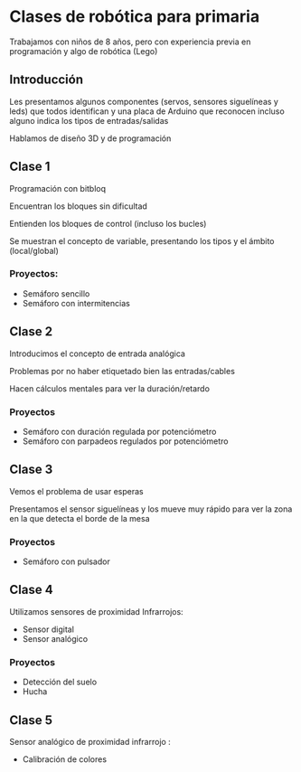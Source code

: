 # Clases de robótica para primaria

Trabajamos con niños de 8 años, pero con experiencia previa en programación y algo de robótica (Lego)

## Introducción

Les presentamos algunos componentes (servos, sensores siguelíneas y leds) que todos identifican y una placa de Arduino que reconocen incluso alguno indica los tipos de entradas/salidas

Hablamos de diseño 3D y de programación

## Clase 1

Programación con bitbloq

Encuentran los bloques sin dificultad

Entienden los bloques de control (incluso los bucles)

Se muestran el concepto de variable, presentando los tipos y el ámbito (local/global)

### Proyectos:
* Semáforo sencillo
* Semáforo con intermitencias

## Clase 2

Introducimos el concepto de entrada analógica

Problemas por no haber etiquetado bien las entradas/cables

Hacen cálculos mentales para ver la duración/retardo

### Proyectos
* Semáforo con duración regulada por potenciómetro
* Semáforo con parpadeos regulados por potenciómetro

## Clase 3

Vemos el problema de usar esperas

Presentamos el sensor siguelíneas y los mueve muy rápido para ver la zona en la que detecta el borde de la mesa

### Proyectos

* Semáforo con pulsador

## Clase 4

Utilizamos sensores de proximidad Infrarrojos:
* Sensor digital
* Sensor analógico

### Proyectos

* Detección del suelo
* Hucha

## Clase 5

Sensor analógico de proximidad infrarrojo :
* Calibración de colores
